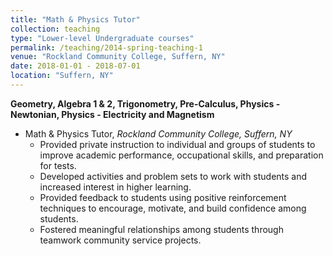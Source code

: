 ```yaml
---
title: "Math & Physics Tutor"
collection: teaching
type: "Lower-level Undergraduate courses"
permalink: /teaching/2014-spring-teaching-1
venue: "Rockland Community College, Suffern, NY"
date: 2018-01-01 - 2018-07-01
location: "Suffern, NY"
---
```


**Geometry, Algebra 1 & 2, Trigonometry, Pre-Calculus, Physics - Newtonian, Physics - Electricity and Magnetism**
* Math & Physics Tutor, *Rockland Community College, Suffern, NY*
  * Provided private instruction to individual and groups of students to improve academic performance,
occupational skills, and preparation for tests.
  * Developed activities and problem sets to work with students and increased interest in higher learning.
  * Provided feedback to students using positive reinforcement techniques to encourage, motivate, and build confidence 
among students.
  * Fostered meaningful relationships among students through teamwork community service projects.
